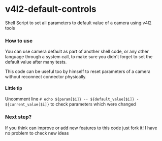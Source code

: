# v4l2-default-controls
Shell Script to set all parameters to default value of a camera using v4l2 tools

### How to use
You can use camera default as part of another shell code, or any other language through a system call, to make sure you didn't forget to set the default value after many tests. 

This code can be useful too by himself to reset parameters of a camera without reconnect connector physically.

#### Little tip
Uncomment line ```# echo ${param[$i]} -- ${default_value[$i]} - ${current_value[$i]}``` to check parameters which were changed 

### Next step?
If you think can improve or add new features to this code just fork it! I have no problem to check new ideas
